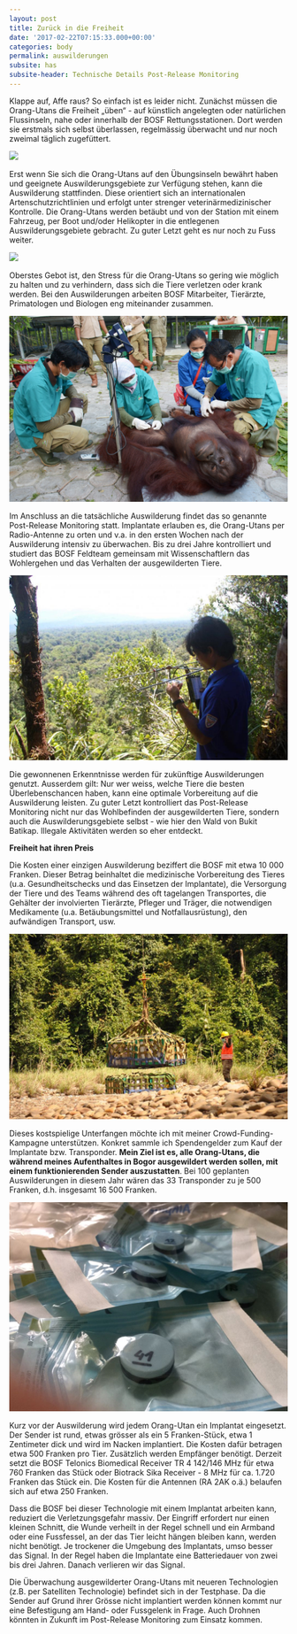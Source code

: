 ```yaml
---
layout: post
title: Zurück in die Freiheit
date: '2017-02-22T07:15:33.000+00:00'
categories: body
permalink: auswilderungen
subsite: has
subsite-header: Technische Details Post-Release Monitoring
---
```

Klappe auf, Affe raus? So einfach ist es leider nicht. Zunächst müssen die Orang-Utans die Freiheit „üben“ - auf künstlich angelegten oder natürlichen Flussinseln, nahe oder innerhalb der BOSF Rettungsstationen. Dort werden sie erstmals sich selbst überlassen, regelmässig überwacht und nur noch zweimal täglich zugefüttert.

![](/uploads/2017/03/04/IMG%202677%20Totti,%20Raymond,%20Kenji,%20Arnold.JPG)

Erst wenn Sie sich die Orang-Utans auf den Übungsinseln bewährt haben und geeignete Auswilderungsgebiete zur Verfügung stehen, kann die Auswilderung stattfinden. Diese orientiert sich an internationalen Artenschutzrichtlinien und erfolgt unter strenger veterinärmedizinischer Kontrolle. Die Orang-Utans werden betäubt und von der Station mit einem Fahrzeug, per Boot und/oder Helikopter in die entlegenen Auswilderungsgebiete gebracht. Zu guter Letzt geht es nur noch zu Fuss weiter.

![](/uploads/2017/03/04/Foto%20by%20Mbak%20Pauline.JPG)

Oberstes Gebot ist, den Stress für die Orang-Utans so gering wie möglich zu halten und zu verhindern, dass sich die Tiere verletzen oder krank werden. Bei den Auswilderungen arbeiten BOSF Mitarbeiter, Tierärzte, Primatologen und Biologen eng miteinander zusammen.

![](/uploads/2017/03/04/sedation.jpg)

Im Anschluss an die tatsächliche Auswilderung findet das so genannte Post-Release Monitoring statt. Implantate erlauben es, die Orang-Utans per Radio-Antenne zu orten und v.a. in den ersten Wochen nach der Auswilderung intensiv zu überwachen. Bis zu drei Jahre kontrolliert und studiert das BOSF Feldteam gemeinsam mit Wissenschaftlern das Wohlergehen und das Verhalten der ausgewilderten Tiere.

![](/uploads/2017/03/04/schutzgebiete_Bukit_Batiukap_PRM.jpg)

Die gewonnenen Erkenntnisse werden für zukünftige Auswilderungen genutzt. Ausserdem gilt: Nur wer weiss, welche Tiere die besten Überlebenschancen haben, kann eine optimale Vorbereitung auf die Auswilderung leisten. Zu guter Letzt kontrolliert das Post-Release Monitoring nicht nur das Wohlbefinden der ausgewilderten Tiere, sondern auch die Auswilderungsgebiete selbst - wie hier den Wald von Bukit Batikap. Illegale Aktivitäten werden so eher entdeckt.

**Freiheit hat ihren Preis**

Die Kosten einer einzigen Auswilderung beziffert die BOSF mit etwa 10 000 Franken. Dieser Betrag beinhaltet die medizinische Vorbereitung des Tieres (u.a. Gesundheitschecks und das Einsetzen der Implantate), die Versorgung der Tiere und des Teams während des oft tagelangen Transportes, die Gehälter der involvierten Tierärzte, Pfleger und Träger, die notwendigen Medikamente (u.a. Betäubungsmittel und Notfallausrüstung), den aufwändigen Transport, usw.

![](/uploads/2017/03/04/schutzgebiete_Bukit_Batikap_heliI.jpg)

Dieses kostspielige Unterfangen möchte ich mit meiner Crowd-Funding-Kampagne unterstützen. Konkret sammle ich Spendengelder zum Kauf der Implantate bzw. Transponder. **Mein Ziel ist es, alle Orang-Utans, die während meines Aufenthaltes in Bogor ausgewildert werden sollen, mit einem funktionierenden Sender auszustatten**. Bei 100 geplanten Auswilderungen in diesem Jahr wären das 33 Transponder zu je 500 Franken, d.h. insgesamt 16 500 Franken.

![](/uploads/2017/03/06/IMG-20170226-WA0003.jpg)

<!--more-->

Kurz vor der Auswilderung wird jedem Orang-Utan ein Implantat eingesetzt. Der Sender ist rund, etwas grösser als ein 5 Franken-Stück, etwa 1 Zentimeter dick und wird im Nacken implantiert. Die Kosten dafür betragen etwa 500 Franken pro Tier. Zusätzlich werden Empfänger benötigt. Derzeit setzt die BOSF Telonics Biomedical Receiver TR 4 142/146 MHz für etwa 760 Franken das Stück oder Biotrack Sika Receiver - 8 MHz für ca. 1.720 Franken das Stück ein. Die Kosten für die Antennen (RA 2AK o.ä.) belaufen sich auf etwa 250 Franken.

Dass die BOSF bei dieser Technologie mit einem Implantat arbeiten kann, reduziert die Verletzungsgefahr massiv. Der Eingriff erfordert nur einen kleinen Schnitt, die Wunde verheilt in der Regel schnell und ein Armband oder eine Fussfessel, an der das Tier leicht hängen bleiben kann, werden nicht benötigt. Je trockener die Umgebung des Implantats, umso besser das Signal. In der Regel haben die Implantate eine Batteriedauer von zwei bis drei Jahren. Danach verlieren wir das Signal.

Die Überwachung ausgewilderter Orang-Utans mit neueren Technologien (z.B. per Satelliten Technologie) befindet sich in der Testphase. Da die Sender auf Grund ihrer Grösse nicht implantiert werden können kommt nur eine Befestigung am Hand- oder Fussgelenk in Frage. Auch Drohnen könnten in Zukunft im Post-Release Monitoring zum Einsatz kommen.
